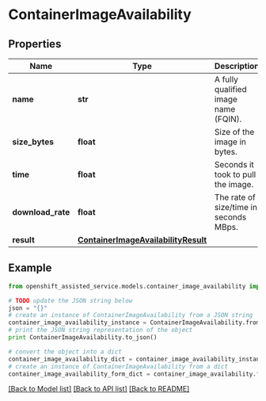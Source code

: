 # ContainerImageAvailability


## Properties
Name | Type | Description | Notes
------------ | ------------- | ------------- | -------------
**name** | **str** | A fully qualified image name (FQIN). | [optional] 
**size_bytes** | **float** | Size of the image in bytes. | [optional] 
**time** | **float** | Seconds it took to pull the image. | [optional] 
**download_rate** | **float** | The rate of size/time in seconds MBps. | [optional] 
**result** | [**ContainerImageAvailabilityResult**](ContainerImageAvailabilityResult.md) |  | [optional] 

## Example

```python
from openshift_assisted_service.models.container_image_availability import ContainerImageAvailability

# TODO update the JSON string below
json = "{}"
# create an instance of ContainerImageAvailability from a JSON string
container_image_availability_instance = ContainerImageAvailability.from_json(json)
# print the JSON string representation of the object
print ContainerImageAvailability.to_json()

# convert the object into a dict
container_image_availability_dict = container_image_availability_instance.to_dict()
# create an instance of ContainerImageAvailability from a dict
container_image_availability_form_dict = container_image_availability.from_dict(container_image_availability_dict)
```
[[Back to Model list]](../README.md#documentation-for-models) [[Back to API list]](../README.md#documentation-for-api-endpoints) [[Back to README]](../README.md)


